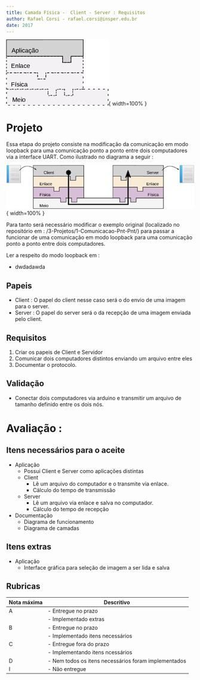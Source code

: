 ```yaml
---
title: Camada Física -  Client - Server : Requisitos
author: Rafael Corsi - rafael.corsi@insper.edu.br
date: 2017
---
```


![Etapa Atual](doc/etapaAtualPilhaAplicacao.png){ width=100% }


# Projeto 

Essa etapa do projeto consiste na modificação da comunicação em modo loopback
para uma comunicação ponto a ponto entre dois computadores via a interface UART.
Como ilustrado no diagrama a seguir :

![Comunicação entre dois computadores](doc/clientServer.png){ width=100% }

Para tanto será necessário modificar o exemplo original (localizado no repositório em : /3-Projetos/1-Comunicacao-Pnt-Pnt/) para passar a funcionar de uma comunicação em modo loopback para uma comunicação ponto a ponto entre dois computadores.

Ler a respeito do modo loopback em :

- dwdadawda


## Papeis

- Client : O papel do client nesse caso será o do envio de uma imagem para o server.
- Server : O papel do server será o da recepção de uma imagem enviada pelo
  client.
  
## Requisitos

1. Criar os papeis de Client e Servidor
1. Comunicar dois computadores distintos enviando um arquivo entre eles
1. Documentar o protocolo.

## Validação

- Conectar dois computadores via arduino e transmitir um arquivo de tamanho definido entre os dois nós.

# Avaliação :

## Itens necessários para o aceite
- Aplicação
    - Possui Client e Server como aplicações distintas
    - Client
        - Lê um arquivo do computador e o transmite via enlace.
        - Cálculo do tempo de transmissão
    - Server 
        - Lê um arquivo via enlace e salva no computador.
        - Cálculo do tempo de recepção 
- Documentação
    - Diagrama de funcionamento
    - Diagrama de camadas

## Itens extras

- Aplicação
    - Interface gráfica para seleção de imagem a ser lida e salva

## Rubricas

| Nota máxima | Descritivo                                           |
|-------------|------------------------------------------------------|
| A           | - Entregue no prazo                                  |
|             | - Implementado extras                                |
| B           | - Entregue no prazo                                  |
|             | - Implementado itens necessários                     |
| C           | - Entregue fora do prazo                             |
|             | - Implementando itens ncessários                     |
| D           | - Nem todos os itens necessários foram implementados |
| I           | - Não entregue                                       |



